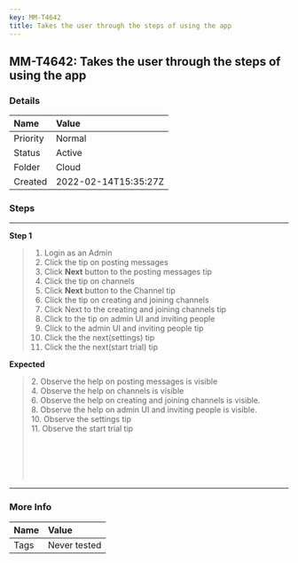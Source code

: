 ```yaml
---
key: MM-T4642
title: Takes the user through the steps of using the app
---
```


## MM-T4642: Takes the user through the steps of using the app

### Details

| Name     | Value                |
| :------- | :------------------- |
| Priority | Normal               |
| Status   | Active               |
| Folder   | Cloud                |
| Created  | 2022-02-14T15:35:27Z |

### Steps

<hr/>

**Step 1**

> <article><ol><li>Login as an Admin</li><li>Click the tip on posting messages</li><li>Click <strong>Next</strong> button to the posting messages tip</li><li>Click the tip on channels</li><li>Click <strong>Next</strong> button to the Channel tip</li><li>Click the tip on creating and joining channels</li><li>Click Next to the creating and joining channels tip</li><li>Click to the tip on admin UI and inviting people</li><li>Click to the admin UI and inviting people tip</li><li>Click the the next(settings) tip</li><li>Click the the next(start trial) tip</li></ol></article>

**Expected**

> <article>2. Observe the help on posting messages is visible<br />4. Observe the help on channels is visible<br />6. Observe the help on creating and joining channels is visible.<br />8. Observe the help on admin UI and inviting people is visible.<br />10. Observe the settings tip<br />11. Observe the start trial tip<br /><br /><br /><br /><br /><br /></article>

<hr/>

### More Info

| Name | Value        |
| :--- | :----------- |
| Tags | Never tested |

